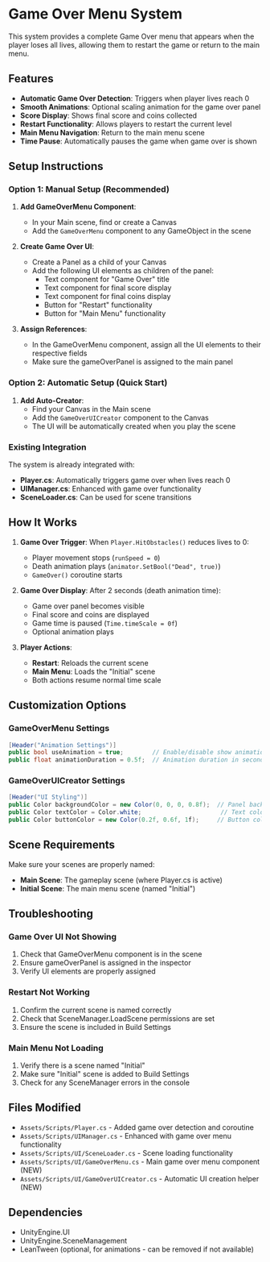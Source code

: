 # Game Over Menu System

This system provides a complete Game Over menu that appears when the player loses all lives, allowing them to restart the game or return to the main menu.

## Features

- **Automatic Game Over Detection**: Triggers when player lives reach 0
- **Smooth Animations**: Optional scaling animation for the game over panel
- **Score Display**: Shows final score and coins collected
- **Restart Functionality**: Allows players to restart the current level
- **Main Menu Navigation**: Return to the main menu scene
- **Time Pause**: Automatically pauses the game when game over is shown

## Setup Instructions

### Option 1: Manual Setup (Recommended)

1. **Add GameOverMenu Component**:
   - In your Main scene, find or create a Canvas
   - Add the `GameOverMenu` component to any GameObject in the scene

2. **Create Game Over UI**:
   - Create a Panel as a child of your Canvas
   - Add the following UI elements as children of the panel:
     - Text component for "Game Over" title
     - Text component for final score display
     - Text component for final coins display  
     - Button for "Restart" functionality
     - Button for "Main Menu" functionality

3. **Assign References**:
   - In the GameOverMenu component, assign all the UI elements to their respective fields
   - Make sure the gameOverPanel is assigned to the main panel

### Option 2: Automatic Setup (Quick Start)

1. **Add Auto-Creator**:
   - Find your Canvas in the Main scene
   - Add the `GameOverUICreator` component to the Canvas
   - The UI will be automatically created when you play the scene

### Existing Integration

The system is already integrated with:
- **Player.cs**: Automatically triggers game over when lives reach 0
- **UIManager.cs**: Enhanced with game over functionality
- **SceneLoader.cs**: Can be used for scene transitions

## How It Works

1. **Game Over Trigger**: When `Player.HitObstacles()` reduces lives to 0:
   - Player movement stops (`runSpeed = 0`)
   - Death animation plays (`animator.SetBool("Dead", true)`)
   - `GameOver()` coroutine starts

2. **Game Over Display**: After 2 seconds (death animation time):
   - Game over panel becomes visible
   - Final score and coins are displayed
   - Game time is paused (`Time.timeScale = 0f`)
   - Optional animation plays

3. **Player Actions**:
   - **Restart**: Reloads the current scene
   - **Main Menu**: Loads the "Initial" scene
   - Both actions resume normal time scale

## Customization Options

### GameOverMenu Settings
```csharp
[Header("Animation Settings")]
public bool useAnimation = true;        // Enable/disable show animation
public float animationDuration = 0.5f;  // Animation duration in seconds
```

### GameOverUICreator Settings
```csharp
[Header("UI Styling")]
public Color backgroundColor = new Color(0, 0, 0, 0.8f);  // Panel background
public Color textColor = Color.white;                      // Text color
public Color buttonColor = new Color(0.2f, 0.6f, 1f);     // Button color
```

## Scene Requirements

Make sure your scenes are properly named:
- **Main Scene**: The gameplay scene (where Player.cs is active)
- **Initial Scene**: The main menu scene (named "Initial")

## Troubleshooting

### Game Over UI Not Showing
1. Check that GameOverMenu component is in the scene
2. Ensure gameOverPanel is assigned in the inspector
3. Verify UI elements are properly assigned

### Restart Not Working
1. Confirm the current scene is named correctly
2. Check that SceneManager.LoadScene permissions are set
3. Ensure the scene is included in Build Settings

### Main Menu Not Loading
1. Verify there is a scene named "Initial"
2. Make sure "Initial" scene is added to Build Settings
3. Check for any SceneManager errors in the console

## Files Modified

- `Assets/Scripts/Player.cs` - Added game over detection and coroutine
- `Assets/Scripts/UIManager.cs` - Enhanced with game over menu functionality
- `Assets/Scripts/UI/SceneLoader.cs` - Scene loading functionality
- `Assets/Scripts/UI/GameOverMenu.cs` - Main game over menu component (NEW)
- `Assets/Scripts/UI/GameOverUICreator.cs` - Automatic UI creation helper (NEW)

## Dependencies

- UnityEngine.UI
- UnityEngine.SceneManagement
- LeanTween (optional, for animations - can be removed if not available)
